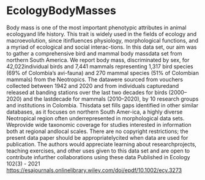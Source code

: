 # EcologyBodyMasses
Body mass is one of the most important phenotypic attributes in animal ecologyand life history. This trait is widely used in the fields of ecology and macroevolution, since itinfluences physiology, morphological functions, and a myriad of ecological and social interac-tions. In this data set, our aim was to gather a comprehensive bird and mammal body massdata set from northern South America. We report body mass, discriminated by sex, for 42,022individual birds and 7,441 mammals representing 1,317 bird species (69% of Colombia’s avi-fauna) and 270 mammal species (51% of Colombian mammals) from the Neotropics. The datawere sourced from vouchers collected between 1942 and 2020 and from individuals capturedand released at banding stations over the last two decades for birds (2000–2020) and the lastdecade for mammals (2010–2020), by 10 research groups and institutions in Colombia. Thisdata set fills gaps identified in other similar databases, as it focuses on northern South Amer-ica, a highly diverse Neotropical region often underrepresented in morphological data sets. Weprovide wide taxonomic coverage for studies interested in information both at regional andlocal scales. There are no copyright restrictions; the present data paper should be appropriatelycited when data are used for publication. The authors would appreciate learning about researchprojects, teaching exercises, and other uses given to this data set and are open to contribute infurther collaborations using these data
Published in Ecology 102(3) - 2021 https://esajournals.onlinelibrary.wiley.com/doi/epdf/10.1002/ecy.3273
